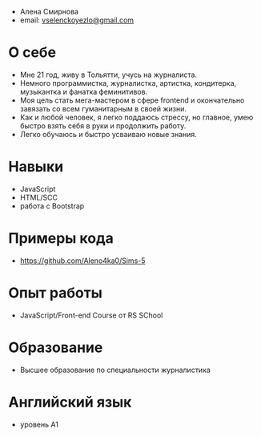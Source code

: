 - Алена Смирнова
- email: vselenckoyezlo@gmail.com
# O себе
- Мне 21 год, живу в Тольятти, учусь на журналиста.
- Немного программистка, журналистка, артистка, кондитерка, музыкантка и фанатка феминитивов.
- Моя цель стать мега-мастером в сфере frontend и окончательно завязать со всем гуманитарным в своей жизни.
- Как и любой человек, я легко поддаюсь стрессу, но главное, умею быстро взять себя в руки и продолжить работу.
- Легко обучаюсь и быстро усваиваю новые знания.

# Навыки 
- JavaScript
- HTML/SCC
- работа с Bootstrap

# Примeры кода
- https://github.com/Aleno4ka0/Sims-5


# Опыт работы
- JavaScript/Front-end Course от RS SChool

# Образование 
 - Высшее образование по специальности журналистика
# Английский язык
- уровень A1